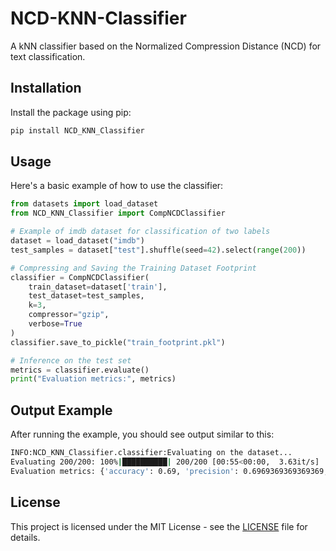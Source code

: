 # NCD-KNN-Classifier

A kNN classifier based on the Normalized Compression Distance (NCD) for text classification.

## Installation

Install the package using pip:

```bash
pip install NCD_KNN_Classifier
```

## Usage

Here's a basic example of how to use the classifier:

```python
from datasets import load_dataset
from NCD_KNN_Classifier import CompNCDClassifier

# Example of imdb dataset for classification of two labels
dataset = load_dataset("imdb")
test_samples = dataset["test"].shuffle(seed=42).select(range(200))

# Compressing and Saving the Training Dataset Footprint
classifier = CompNCDClassifier(
    train_dataset=dataset['train'],
    test_dataset=test_samples,
    k=3,
    compressor="gzip",
    verbose=True
)
classifier.save_to_pickle("train_footprint.pkl")

# Inference on the test set
metrics = classifier.evaluate()
print("Evaluation metrics:", metrics)
```
## Output Example

After running the example, you should see output similar to this:

```bash
INFO:NCD_KNN_Classifier.classifier:Evaluating on the dataset...
Evaluating 200/200: 100%|██████████| 200/200 [00:55<00:00,  3.63it/s]
Evaluation metrics: {'accuracy': 0.69, 'precision': 0.6969369369369369, 'recall': 0.69, 'f1_score': 0.68476726342711}
```

## License

This project is licensed under the MIT License - see the [LICENSE](LICENSE) file for details.